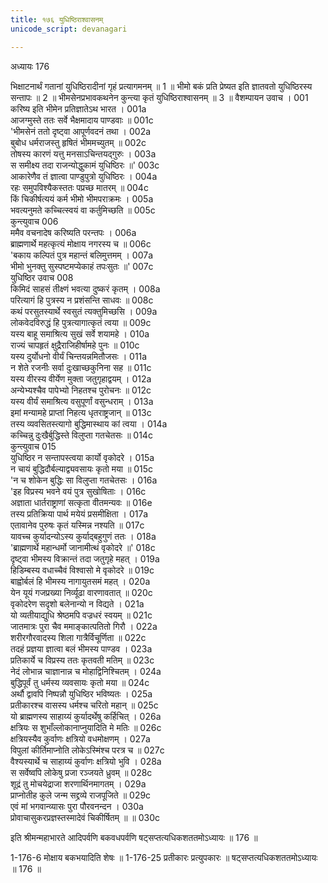 ```yaml
---
title: १७६ युधिष्ठिराश्वासनम्
unicode_script: devanagari

---
```



अध्यायः 176

भिक्षाटनार्थं गतानां युधिष्ठिरादीनां गृहं प्रत्यागमनम् ॥ 1 ॥ भीमो बकं प्रति प्रेष्यत इति ज्ञातवतो युधिष्ठिरस्य सन्तापः ॥ 2 ॥ भीमसेनप्रभावकथनेन कुन्त्या कृतं युधिष्ठिराश्वासनम् ॥ 3 ॥
वैशम्पायन उवाच ।	001  
करिष्य इति भीमेन प्रतिज्ञातेऽथ भारत ।	001a  
आजग्मुस्ते ततः सर्वे भैक्षमादाय पाण्डवाः ॥	001c  
\'भीमसेनं ततो दृष्ट्वा आपूर्णवदनं तथा ।	002a  
बुबोध धर्मराजस्तु हृषितं भीममच्युतम् ॥	002c  
तोषस्य कारणं यत्तु मनसाऽचिन्तयद्गुरुः ।	003a  
स समीक्ष्य तदा राजन्योद्धुकामं युधिष्ठिरः ॥\'	003c  
आकारेणैव तं ज्ञात्वा पाण्डुपुत्रो युधिष्ठिरः ।	004a  
रहः समुपविश्यैकस्ततः पप्रच्छ मातरम् ॥	004c  
किं चिकीर्षत्ययं कर्म भीमो भीमपराक्रमः ।	005a  
भवत्यनुमते कच्चित्स्वयं वा कर्तुमिच्छति ॥	005c  
कुन्त्युवाच 	006  
ममैव वचनादेष करिष्यति परन्तपः ।	006a  
ब्राह्मणार्थे महत्कृत्यं मोक्षाय नगरस्य च ॥	006c  
\'बकाय कल्पितं पुत्र महान्तं बलिमुत्तमम् ।	007a  
भीमो भुनक्तु सुस्पष्टमप्येकाहं तपःसुतः ॥\'	007c  
युधिष्ठिर उवाच 	008  
किमिदं साहसं तीक्ष्णं भवत्या दुष्करं कृतम् ।	008a  
परित्यागं हि पुत्रस्य न प्रशंसन्ति साधवः ॥	008c  
कथं परसुतस्यार्थे स्वसुतं त्यक्तुमिच्छसि ।	009a  
लोकवेदविरुद्धं हि पुत्रत्यागात्कृतं त्वया ॥	009c  
यस्य बाहू समाश्रित्य सुखं सर्वे शयामहे ।	010a  
राज्यं चापहृतं क्षुद्रैराजिहीर्षामहे पुनः ॥	010c  
यस्य दुर्योधनो वीर्यं चिन्तयन्नमितौजसः ।	011a  
न शेते रजनीः सर्वा दुःखाच्छकुनिना सह ॥	011c  
यस्य वीरस्य वीर्येण मुक्ता जतुगृहाद्वयम् ।	012a  
अन्येभ्यश्चैव पापेभ्यो निहतश्च पुरोचनः ॥	012c  
यस्य वीर्यं समाश्रित्य वसुपूर्णां वसुन्धराम् ।	013a  
इमां मन्यामहे प्राप्तां निहत्य धृतराष्ट्रजान् ॥	013c  
तस्य व्यवसितस्त्यागो बुद्धिमास्थाय कां त्वया ।	014a  
कच्चिन्नु दुःखैर्बुद्धिस्ते विलुप्ता गतचेतसः ॥	014c  
कुन्त्युवाच 	015  
युधिष्ठिर न सन्तापस्त्वया कार्यो वृकोदरे ।	015a  
न चायं बुद्धिदौर्बल्याद्व्यवसायः कृतो मया ॥	015c  
\'न च शोकेन बुद्धिः सा विलुप्ता गतचेतसः ।	016a  
\'इह विप्रस्य भवने वयं पुत्र सुखोषिताः ।	016c  
अज्ञाता धार्तराष्ट्राणां सत्कृता वीतमन्यवः ॥	016e  
तस्य प्रतिक्रिया पार्थ मयेयं प्रसमीक्षिता ।	017a  
एतावानेव पुरुषः कृतं यस्मिन्न नश्यति ॥	017c  
यावच्च कुर्यादन्योऽस्य कुर्याद्बहुगुणं ततः ।	018a  
\'ब्राह्मणार्थे महान्धर्मो जानामीत्थं वृकोदरे ॥\'	018c  
दृष्ट्वा भीमस्य विक्रान्तं तदा जतुगृहे महत् ।	019a  
हिडिम्बस्य वधाच्चैवं विश्वासो मे वृकोदरे ॥	019c  
बाह्वोर्बलं हि भीमस्य नागायुतसमं महत् ।	020a  
येन यूयं गजप्रख्या निर्व्यूढा वारणावतात् ॥	020c  
वृकोदरेण सदृशो बलेनान्यो न विद्यते ।	021a  
यो व्यतीयाद्युधि श्रेष्ठमपि वज्रधरं स्वयम् ॥	021c  
जातमात्रः पुरा चैव ममाङ्कात्पतितो गिरौ ।	022a  
शरीरगौरवादस्य शिला गात्रैर्विचूर्णिता ॥	022c  
तदहं प्रज्ञया ज्ञात्वा बलं भीमस्य पाण्डव ।	023a  
प्रतिकार्ये च विप्रस्य ततः कृतवती मतिम् ॥	023c  
नेदं लोभान्न चाज्ञानान्न च मोहाद्विनिश्चितम् ।	024a  
बुद्धिपूर्वं तु धर्मस्य व्यवसायः कृतो मया ॥	024c  
अर्थौ द्वावपि निष्पन्नौ युधिष्ठिर भविष्यतः ।	025a  
प्रतीकारश्च वासस्य धर्मश्च चरितो महान् ॥	025c  
यो ब्राह्मणस्य साहाय्यं कुर्यादर्थेषु कर्हिचित् ।	026a  
क्षत्रियः स शुभाँल्लोकानाप्नुयादिति मे मतिः ॥	026c  
क्षत्रियस्यैव कुर्वाणः क्षत्रियो वधमोक्षणम् ।	027a  
विपुलां कीर्तिमाप्नोति लोकेऽस्मिंश्च परत्र च ॥	027c  
वैश्यस्यार्थे च साहाय्यं कुर्वाणः क्षत्रियो भुवि ।	028a  
स सर्वेष्वपि लोकेषु प्रजा रञ्जयते ध्रुवम् ॥	028c  
शूद्रं तु मोचयेद्राजा शरणार्थिनमागतम् ।	029a  
प्राप्नोतीह कुले जन्म सद्द्रव्ये राजपूजिते ॥	029c  
एवं मां भगवान्व्यासः पुरा पौरवनन्दन ।	030a  
प्रोवाचासुकरप्रज्ञस्तस्मादेवं चिकीर्षितम् ॥ ॥	030c  

इति श्रीमन्महाभारते आदिपर्वणि बकवधपर्वणि षट्सप्तत्यधिकशततमोऽध्यायः ॥ 176 ॥

1-176-6 मोक्षाय बकभयादिति शेषः ॥
 1-176-25 प्रतीकारः प्रत्युपकारः ॥
 षट्सप्तत्यधिकशततमोऽध्यायः ॥ 176 ॥